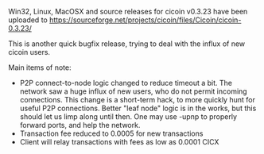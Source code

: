 Win32, Linux, MacOSX and source releases for cicoin v0.3.23 have been uploaded to
https://sourceforge.net/projects/cicoin/files/Cicoin/cicoin-0.3.23/

This is another quick bugfix release, trying to deal with the influx of new cicoin users.

Main items of note:

* P2P connect-to-node logic changed to reduce timeout a bit.  The network saw a huge influx of new users, who do not permit incoming connections.  This change is a short-term hack, to more quickly hunt for useful P2P connections.  Better "leaf node" logic is in the works, but this should let us limp along until then.  One may use -upnp to properly forward ports, and help the network.
* Transaction fee reduced to 0.0005 for new transactions
* Client will relay transactions with fees as low as 0.0001 CICX
